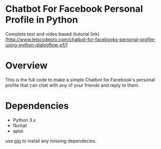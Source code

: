 # Chatbot For Facebook Personal Profile in Python
Complete text and video based (tutorial link)[http://www.letscodepro.com/chatbot-for-facebooks-personal-profile-using-python-dialogflow-p1/]

# Overview
This is the full code to make a simple Chatbot for Facebook's personal profile that can chat with any of your friends and reply to them.

# Dependencies
* Python 3.x
* fbchat
* apiai

use [pip](https://pypi.python.org/pypi/pip) to install any missing dependecies. 


